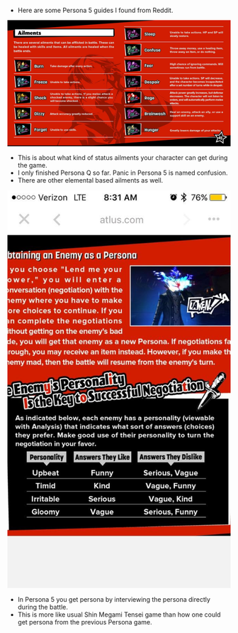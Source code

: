 * Here are some Persona 5 guides I found from Reddit.

![./20170410-0313-cet-status-ailment-persona-capture-quiestionnaire-guide-1.png](./20170410-0313-cet-status-ailment-persona-capture-quiestionnaire-guide-1.png)

* This is about what kind of status ailments your character can get during the game.
* I only finished Persona Q so far. Panic in Persona 5 is named confusion.
* There are other elemental based ailments as well.

![./20170410-0313-cet-status-ailment-persona-capture-quiestionnaire-guide-2.png](./20170410-0313-cet-status-ailment-persona-capture-quiestionnaire-guide-2.png)

* In Persona 5 you get persona by interviewing the persona directly during the battle.
* This is more like usual Shin Megami Tensei game than how one could get persona from the previous Persona game.